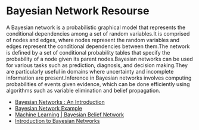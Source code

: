 # Bayesian Network Resourse

A Bayesian network is a probabilistic graphical model that represents the conditional dependencies among a set of random variables.It is comprised of nodes and edges, where nodes represent the random variables and edges represent the conditional dependencies between them.The network is defined by a set of conditional probability tables that specify the probability of a node given its parent nodes.Bayesian networks can be used for various tasks such as prediction, diagnosis, and decision making.They are particularly useful in domains where uncertainty and incomplete information are present.Inference in Bayesian networks involves computing probabilities of events given evidence, which can be done efficiently using algorithms such as variable elimination and belief propagation.

- [Bayesian Networks : An Introduction](https://www.mygreatlearning.com/blog/bayesian-network/)
- [Bayesian Network Example](https://www.upgrad.com/blog/bayesian-network-example/)
- [Machine Learning | Bayesian Belief Network](https://youtu.be/ibKIrRGUxG4)
- [Introduction to Bayesian Networks](https://www.youtube.com/live/SkC8S3wuIfg?feature=share)




